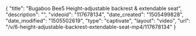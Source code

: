 {
    "title": "Bugaboo Bee5 Height-adjustable backrest & extendable seat",
    "description": "",
    "videoid": "117678134",
    "date_created": "1505499828",
    "date_modified": "1505502619",
    "type": "captivate",
    "layout": "video",
    "url": "\/v\/6-height-adjustable-backrest-extendable-seat-mp4\/117678134"
}
